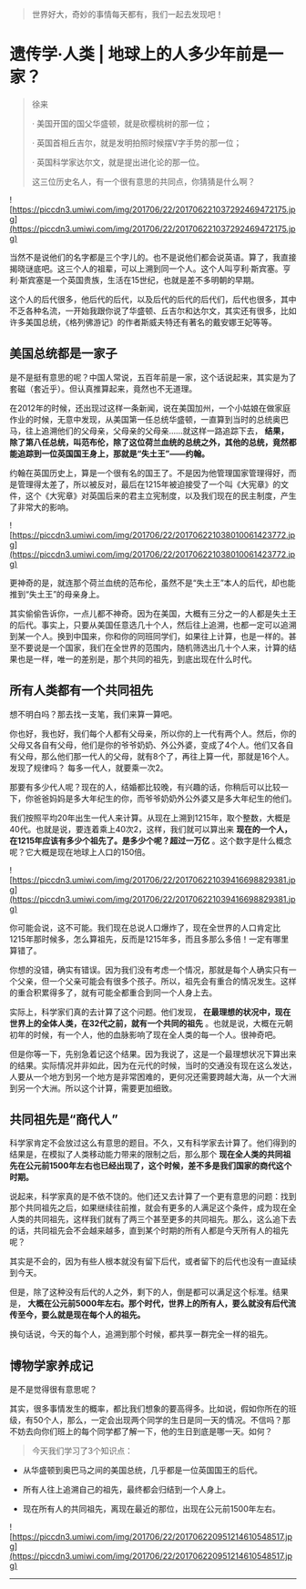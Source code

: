> 世界好大，奇妙的事情每天都有，我们一起去发现吧！

# 遗传学·人类 | 地球上的人多少年前是一家？

> 徐来
> 
>   · 美国开国的国父华盛顿，就是砍樱桃树的那一位；
> 
>   · 英国首相丘吉尔，就是发明拍照时候摆V字手势的那一位；
> 
>   · 英国科学家达尔文，就是提出进化论的那一位。
> 
> 这三位历史名人，有一个很有意思的共同点，你猜猜是什么啊？

![https://piccdn3.umiwi.com/img/201706/22/201706221037292469472175.jpg](https://piccdn3.umiwi.com/img/201706/22/201706221037292469472175.jpg)

当然不是说他们的名字都是三个字儿的。也不是说他们都会说英语。算了，我直接揭晓谜底吧。这三个人的祖辈，可以上溯到同一个人。这个人叫亨利·斯宾塞。亨利·斯宾塞是一个英国贵族，生活在15世纪，也就是差不多明朝的早期。

这个人的后代很多，他后代的后代，以及后代的后代的后代们，后代也很多，其中不乏各种名流，一开始我跟你说了华盛顿、丘吉尔和达尔文，其实还有很多，比如许多美国总统，《格列佛游记》的作者斯威夫特还有著名的戴安娜王妃等等。

## 美国总统都是一家子

是不是挺有意思的呢？中国人常说，五百年前是一家，这个话说起来，其实是为了套磁（套近乎）。但认真推算起来，竟然也不无道理。

在2012年的时候，还出现过这样一条新闻，说在美国加州，一个小姑娘在做家庭作业的时候，无意中发现，从美国第一任总统华盛顿，一直算到当时的总统奥巴马，往上追溯他们的父母亲，父母亲的父母亲……就这样一路追踪下去， **结果，除了第八任总统，叫范布伦，除了这位荷兰血统的总统之外，其他的总统，竟然都能追踪到一位英国国王身上，那就是“失土王”——约翰。**

约翰在英国历史上，算是一个很有名的国王了。不是因为他管理国家管理得好，而是管理得太差了，所以被反对，最后在1215年被迫接受了一个叫《大宪章》的文件，这个《大宪章》对英国后来的君主立宪制度，以及我们现在的民主制度，产生了非常大的影响。

![https://piccdn3.umiwi.com/img/201706/22/201706221038010061423772.jpg](https://piccdn3.umiwi.com/img/201706/22/201706221038010061423772.jpg)

更神奇的是，就连那个荷兰血统的范布伦，虽然不是“失土王”本人的后代，却也能推到“失土王”的母亲身上。

其实偷偷告诉你，一点儿都不神奇。因为在美国，大概有三分之一的人都是失土王的后代。事实上，只要从美国任意选几十个人，然后往上追溯，也都一定可以追溯到某一个人。换到中国来，你和你的同班同学们，如果往上计算，也是一样的。甚至不要说是一个国家，我们在全世界的范围内，随机筛选出几十个人来，计算的结果也是一样，唯一的差别是，那个共同的祖先，到底出现在什么时代。

## 所有人类都有一个共同祖先

想不明白吗？那去找一支笔，我们来算一算吧。

你也好，我也好，我们每个人都有父母亲，所以你的上一代有两个人。然后，你的父母又各自有父母，他们是你的爷爷奶奶、外公外婆，变成了4个人。他们又各自有父母，那么他们那一代人的父母，就有8个了，再往上算一代，那就是16个人。发现了规律吗？ 每多一代人，就要乘一次2。

那要有多少代人呢？现在的人，结婚都比较晚，有兴趣的话，你稍后可以比较一下，你爸爸妈妈是多大年纪生的你，而爷爷奶奶外公外婆又是多大年纪生的他们。

我们按照平均20年出生一代人来计算。从现在上溯到1215年，取个整数，大概是40代。也就是说，要连着乘上40次2，这样，我们就可以算出来 **现在的一个人，在1215年应该有多少个祖先了。是多少个呢？超过一万亿** 。这个数字是什么概念呢？它大概是现在地球上人口的150倍。

![https://piccdn3.umiwi.com/img/201706/22/201706221039416698829381.jpg](https://piccdn3.umiwi.com/img/201706/22/201706221039416698829381.jpg)

你可能会说，这不可能。我们现在总说人口爆炸了，现在全世界的人口肯定比1215年那时候多，怎么算祖先，反而是1215年多，而且多那么多倍！一定有哪里算错了。

你想的没错，确实有错误。因为我们没有考虑一个情况，那就是每个人确实只有一个父亲，但一个父亲可能会有很多个孩子。所以，祖先会有重合的情况发生。这样的重合积累得多了，就有可能全都重合到同一个人身上去。

实际上，科学家们真的去计算了这个问题。他们发现， **在最理想的状况中，现在世界上的全体人类，在32代之前，就有一个共同的祖先** 。也就是说，大概在元朝初年的时候，有一个人，他的血脉影响了现在全人类的每一个人。很神奇吧。

但是你等一下，先别急着记这个结果。因为我说了，这是一个最理想状况下算出来的结果。实际情况并非如此，因为在元代的时候，当时的交通没有现在这么发达，人要从一个地方到另一个地方是非常困难的，更何况还需要跨越大海，从一个大洲到另一个大洲。所以这个计算，需要更加细致。

## 共同祖先是“商代人”

科学家肯定不会放过这么有意思的题目。不久，又有科学家去计算了。他们得到的结果是，在模拟了人类移动能力带来的限制之后，那么那个 **现在全人类的共同祖先在公元前1500年左右也已经出现了，这个时候，差不多是我们国家的商代这个时期。**

说起来，科学家真的是不依不饶的。他们还又去计算了一个更有意思的问题：找到那个共同祖先之后，如果继续往前推，就会有更多的人满足这个条件，成为现在全人类的共同祖先，这样我们就有了两三个甚至更多的共同祖先。那么，这么追下去的话，共同祖先会不会越来越多，直到某个时期的所有人都是今天所有人的祖先呢？

其实是不会的，因为有些人根本就没有留下后代，或者留下的后代也没有一直延续到今天。

但是，除了这种没有后代的人之外，剩下的人，倒是都可以满足这个标准。结果是， **大概在公元前5000年左右。那个时代，世界上的所有人，要么就没有后代流传至今，要么就是现在每个人的祖先。**

换句话说，今天的每个人，追溯到那个时候，都共享一群完全一样的祖先。

## 博物学家养成记

是不是觉得很有意思呢？

其实，很多事情发生的概率，都比我们想象的要高得多。比如说，假如你所在的班级，有50个人，那么，一定会出现两个同学的生日是同一天的情况。不信吗？那不妨去向你们班上的每个同学都了解一下，他的生日到底是哪一天。如何？

> 今天我们学习了3个知识点：

* 从华盛顿到奥巴马之间的美国总统，几乎都是一位英国国王的后代。

* 所有人往上追溯自己的祖先，最终都会归结到一个人身上。

* 现在所有人的共同祖先，离现在最近的那位，出现在公元前1500年左右。

![https://piccdn3.umiwi.com/img/201706/22/201706220951214610548517.jpg](https://piccdn3.umiwi.com/img/201706/22/201706220951214610548517.jpg)

---
